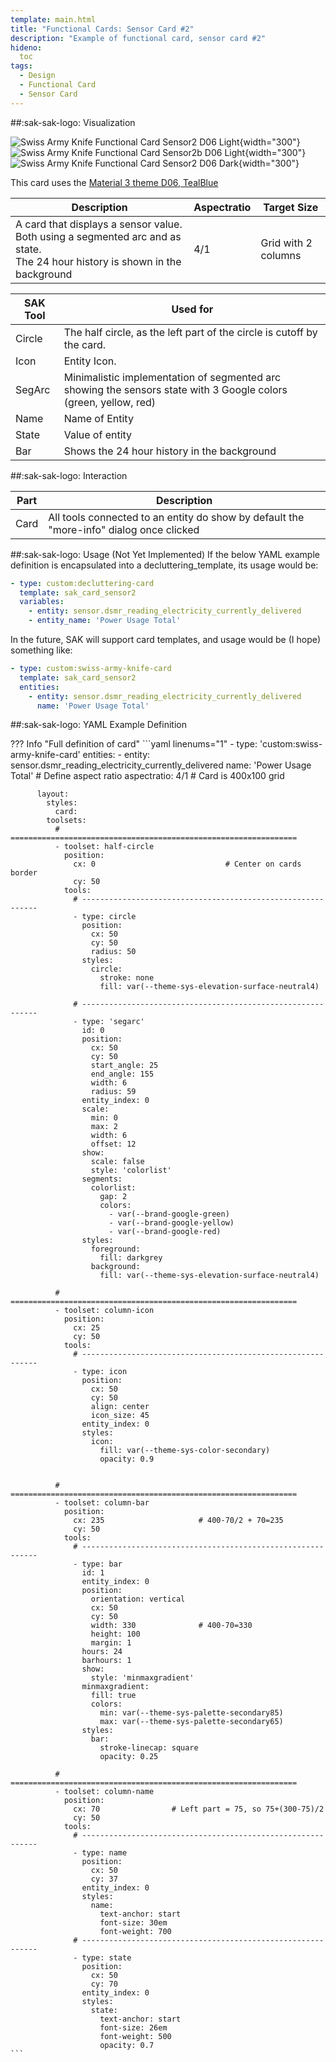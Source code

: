 ```yaml
---
template: main.html
title: "Functional Cards: Sensor Card #2"
description: "Example of functional card, sensor card #2"
hideno:
  toc
tags:
  - Design
  - Functional Card
  - Sensor Card
---
```

<!-- GT/GL -->
##:sak-sak-logo: Visualization

![Swiss Army Knife Functional Card Sensor2 D06 Light]( ../assets/screenshots/sak-functional-card-12-sensor2-theme-d06-light.png){width="300"}
![Swiss Army Knife Functional Card Sensor2b D06 Light]( ../assets/screenshots/sak-functional-card-12-sensor2b-theme-d06-light.png){width="300"}
<br>![Swiss Army Knife Functional Card Sensor2 D06 Dark]( ../assets/screenshots/sak-functional-card-12-sensor2-theme-d06-dark.png){width="300"}

This card uses the [Material 3 theme D06, TealBlue][ham3-d06-url]

| Description| Aspectratio| Target Size |
|-|-|-|
| A card that displays a sensor value. Both using a segmented arc and as state.<br>The 24 hour history is shown in the background| 4/1 | Grid with 2 columns |

| SAK Tool| Used for |
|-|-|
| Circle | The half circle, as the left part of the circle is cutoff by the card.|
| Icon | Entity Icon.
| SegArc | Minimalistic implementation of segmented arc showing the sensors state with 3 Google colors (green, yellow, red) |
| Name | Name of Entity|
| State | Value of entity|
| Bar | Shows the 24 hour history in the background|

##:sak-sak-logo: Interaction

| Part | Description|
|-|-|
| Card | All tools connected to an entity do show by default the "more-info" dialog once clicked |

##:sak-sak-logo: Usage (Not Yet Implemented)
If the below YAML example definition is encapsulated into a decluttering_template, its usage would be:

```yaml linenums="1"
- type: custom:decluttering-card
  template: sak_card_sensor2
  variables:
    - entity: sensor.dsmr_reading_electricity_currently_delivered
    - entity_name: 'Power Usage Total'
```

In the future, SAK will support card templates, and usage would be (I hope) something like:


```yaml linenums="1"
- type: custom:swiss-army-knife-card
  template: sak_card_sensor2
  entities:
    - entity: sensor.dsmr_reading_electricity_currently_delivered
      name: 'Power Usage Total'
```

##:sak-sak-logo: YAML Example Definition

??? Info "Full definition of card"
    ```yaml linenums="1"
        - type: 'custom:swiss-army-knife-card'
          entities:
            - entity: sensor.dsmr_reading_electricity_currently_delivered
              name: 'Power Usage Total'
          # Define aspect ratio
          aspectratio: 4/1                          # Card is 400x100 grid

          layout:
            styles:
              card:
            toolsets:
              # ================================================================
              - toolset: half-circle
                position:
                  cx: 0                             # Center on cards border 
                  cy: 50
                tools:
                  # ------------------------------------------------------------
                  - type: circle
                    position:
                      cx: 50
                      cy: 50
                      radius: 50
                    styles:
                      circle:
                        stroke: none
                        fill: var(--theme-sys-elevation-surface-neutral4)

                  # ------------------------------------------------------------ 
                  - type: 'segarc'
                    id: 0
                    position:
                      cx: 50
                      cy: 50
                      start_angle: 25
                      end_angle: 155
                      width: 6
                      radius: 59
                    entity_index: 0
                    scale:
                      min: 0
                      max: 2
                      width: 6
                      offset: 12
                    show:
                      scale: false
                      style: 'colorlist'
                    segments:
                      colorlist:
                        gap: 2
                        colors:
                          - var(--brand-google-green)
                          - var(--brand-google-yellow)
                          - var(--brand-google-red)
                    styles:
                      foreground:
                        fill: darkgrey
                      background:
                        fill: var(--theme-sys-elevation-surface-neutral4)

              # ================================================================
              - toolset: column-icon
                position:
                  cx: 25
                  cy: 50
                tools:
                  # ------------------------------------------------------------
                  - type: icon
                    position:
                      cx: 50
                      cy: 50
                      align: center
                      icon_size: 45
                    entity_index: 0
                    styles:
                      icon:
                        fill: var(--theme-sys-color-secondary)
                        opacity: 0.9
                    

              # ================================================================
              - toolset: column-bar
                position:
                  cx: 235                     # 400-70/2 + 70=235
                  cy: 50
                tools:
                  # ------------------------------------------------------------
                  - type: bar
                    id: 1
                    entity_index: 0
                    position:
                      orientation: vertical
                      cx: 50
                      cy: 50
                      width: 330              # 400-70=330
                      height: 100
                      margin: 1
                    hours: 24
                    barhours: 1
                    show:
                      style: 'minmaxgradient'
                    minmaxgradient:
                      fill: true
                      colors:
                        min: var(--theme-sys-palette-secondary85)
                        max: var(--theme-sys-palette-secondary65)
                    styles:
                      bar:
                        stroke-linecap: square
                        opacity: 0.25

              # ================================================================
              - toolset: column-name
                position:
                  cx: 70                # Left part = 75, so 75+(300-75)/2
                  cy: 50
                tools:
                  # ------------------------------------------------------------
                  - type: name
                    position:
                      cx: 50
                      cy: 37
                    entity_index: 0
                    styles:
                      name:
                        text-anchor: start
                        font-size: 30em
                        font-weight: 700
                  # ------------------------------------------------------------
                  - type: state
                    position:
                      cx: 50
                      cy: 70
                    entity_index: 0
                    styles:
                      state:
                        text-anchor: start
                        font-size: 26em
                        font-weight: 500
                        opacity: 0.7
    ```

<!-- Image references -->

<!--- Internal References... --->
[Swiss Army Knife Tutorial 02]: ../tutorials/10-step-tutorial-02-intro.md

<!--- External References... --->
[ham3-d06-url]: https://material3-themes-manual.amoebelabs.com/examples/material3-example-theme-d06-tealblue/
